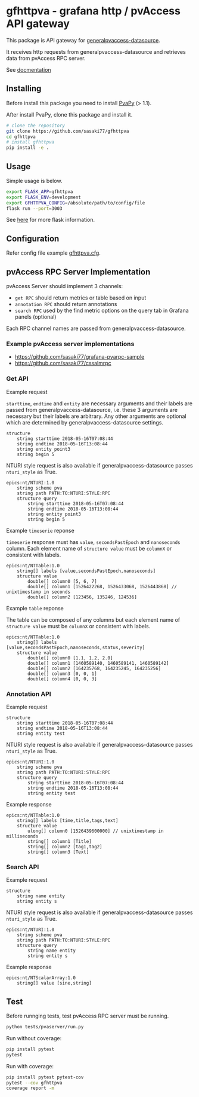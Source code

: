 # gfhttpva - grafana http / pvAccess API gateway

This package is API gateway for [generalpvaccess-datasource](https://github.com/sasaki77/generalpvaccess-datasource).

It receives http requests from generalpvaccess-datasource and retrieves data from pvAccess RPC server.

See [docmentation](https://sasaki77.github.io/gfhttpva/)

## Installing

Before install this package you need to install [PvaPy](https://github.com/epics-base/pvaPy) (> 1.1).

After install PvaPy, clone this package and install it.

```bash
# clone the repository
git clone https://github.com/sasaki77/gfhttpva
cd gfhttpva
# install gfhttpva
pip install -e .
```

## Usage

Simple usage is below.
```bash
export FLASK_APP=gfhttpva
export FLASK_ENV=development
export GFHTTPVA_CONFIG=/absolute/path/to/config/file
flask run --port=3003
```

See [here](http://flask.pocoo.org/) for more flask information.

## Configuration

Refer config file example [gfhttpva.cfg](https://github.com/sasaki77/gfhttpva/blob/master/gfhttpva.cfg).

## pvAccess RPC Server Implementation

pvAccess Server should implement 3 channels:

- `get RPC` should return metrics or table based on input
- `annotation RPC` should return annotations
- `search RPC` used by the find metric options on the query tab in Grafana panels (optional)

Each RPC channel names are passed from generalpvaccess-datasource.

### Example pvAccess server implementations

- https://github.com/sasaki77/grafana-pvarpc-sample
- https://github.com/sasaki77/cssalmrpc

### Get API

Example request

`starttime`, `endtime` and `entity` are necessary arguments and their labels are passed from generalpvaccess-datasource, i.e. these 3 arguments are necessary but their labels are arbitrary. Any other arguments are optional which are determined by generalpvaccess-datasource settings.
```
structure 
    string starttime 2018-05-16T07:08:44
    string endtime 2018-05-16T13:08:44
    string entity point3
    string begin 5
```

NTURI style request is also available if generalpvaccess-datasource passes `nturi_style` as True.
```
epics:nt/NTURI:1.0
    string scheme pva
    string path PATH:TO:NTURI:STYLE:RPC
    structure query
        string starttime 2018-05-16T07:08:44
        string endtime 2018-05-16T13:08:44
        string entity point3
        string begin 5
```

Example `timeserie` reponse

`timeserie` response must has `value`, `secondsPastEpoch` and `nanoseconds` column. Each element name of `structure value` must be `columnX` or consistent with labels.
```
epics:nt/NTTable:1.0 
    string[] labels [value,secondsPastEpoch,nanoseconds]
    structure value
        double[] column0 [5, 6, 7]
        double[] column1 [1526422268, 1526433068, 1526443868] // unixtimestamp in seconds
        double[] column2 [123456, 135246, 124536]
```

Example `table` reponse

The table can be composed of any columns but each element name of `structure value` must be `columnX` or consistent with labels.
```
epics:nt/NTTable:1.0 
    string[] labels [value,secondsPastEpoch,nanoseconds,status,severity]
    structure value
        double[] column0 [1.1, 1.2, 2.0]
        double[] column1 [1460589140, 1460589141, 1460589142]
        double[] column2 [164235768, 164235245, 164235256]
        double[] column3 [0, 0, 1]
        double[] column4 [0, 0, 3]
```

### Annotation API

Example request
```
structure 
    string starttime 2018-05-16T07:08:44
    string endtime 2018-05-16T13:08:44
    string entity test
```

NTURI style request is also available if generalpvaccess-datasource passes `nturi_style` as True.
```
epics:nt/NTURI:1.0
    string scheme pva
    string path PATH:TO:NTURI:STYLE:RPC
    structure query
        string starttime 2018-05-16T07:08:44
        string endtime 2018-05-16T13:08:44
        string entity test
```

Example response
```
epics:nt/NTTable:1.0
    string[] labels [time,title,tags,text]
    structure value
        ulong[] column0 [1526439600000] // unixtimestamp in milliseconds
        string[] column1 [Title]
        string[] column2 [tag1,tag2]
        string[] column3 [Text]
```

### Search API

Example request
```
structure 
    string name entity
    string entity s
```

NTURI style request is also available if generalpvaccess-datasource passes `nturi_style` as True.
```
epics:nt/NTURI:1.0
    string scheme pva
    string path PATH:TO:NTURI:STYLE:RPC
    structure query
        string name entity
        string entity s
```

Example response
```
epics:nt/NTScalarArray:1.0 
    string[] value [sine,string]
```

## Test

Before runnging tests, test pvAccess RPC server must be running.

```bash
python tests/pvaserver/run.py
```

Run without coverage:
```bash
pip install pytest
pytest
```

Run with coverage:
```bash
pip install pytest pytest-cov
pytest --cov gfhttpva
coverage report -m
```
